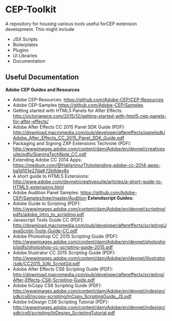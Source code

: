 # CEP-Toolkit
A repository for housing various tools useful forCEP extension development. This might include
- JSX Scripts
- Boilerplates
- Plugins
- UI Libraries
- Documentation

## Useful Documentation
**Adobe CEP Guides and Resources**
- Adobe CEP-Resources: https://github.com/Adobe-CEP/CEP-Resources 
- Adobe CEP-Samples https://github.com/Adobe-CEP/Samples
- Getting started with HTML5 Panels for After Effects: http://victorianece.com/2015/12/getting-started-with-html5-cep-panels-for-after-effects/
- Adobe After Effects CC 2015 Panel SDK Guide (PDF): http://download.macromedia.com/pub/developer/aftereffects/panelsdk/Adobe_After_Effects_CC_2015_Panel_SDK_Guide.pdf
- Packaging and Signing ZXP Extensions Technote (PDF): http://wwwimages.adobe.com/content/dam/Adobe/en/devnet/creativesuite/pdfs/SigningTechNote_CC.pdf
- Extending Adobe CC 2014 Apps: https://medium.com/@HallgrimurTh/extending-adobe-cc-2014-apps-ba1d101e27da#.f2b9dev8s
- A short guide to HTML5 Extensions: http://www.adobe.com/devnet/creativesuite/articles/a-short-guide-to-HTML5-extensions.html
- Adobe Audition Panel Samples: https://github.com/Adobe-CEP/Samples/tree/master/Audition 
**Extendscript Guides:**
- Adobe Guide to Scripting (PDF): http://wwwimages.adobe.com/content/dam/Adobe/en/devnet/scripting/pdfs/adobe_intro_to_scripting.pdf
- Javascript Tools Guide CC (PDF): http://download.macromedia.com/pub/developer/aftereffects/scripting/JavaScript-Tools-Guide-CC.pdf
- Adobe Photoshop CC 2015 Scripting Guide (PDF): http://wwwimages.adobe.com/content/dam/Adobe/en/devnet/photoshop/pdfs/photoshop-cc-scripting-guide-2015.pdf
- Adobe Illustrator CC 2015 Scripting Guide (PDF): http://wwwimages.adobe.com/content/dam/Adobe/en/devnet/illustrator/sdk/CC2015_3/AI_ScriptGd.pdf
- Adobe After Effects CS6 Scripting Guide (PDF):
http://download.macromedia.com/pub/developer/aftereffects/scripting/After-Effects-CS6-Scripting-Guide.pdf 
- Adobe InCopy CS6 Scripting Guide (PDF): http://wwwimages.adobe.com/content/dam/Adobe/en/devnet/indesign/sdk/cs6/incopy-scripting/InCopy_ScriptingGuide_JS.pdf
- Adobe InDesign CS6 Scripting Tutorial (PDF): http://wwwimages.adobe.com/content/dam/Adobe/en/devnet/indesign/sdk/cs6/scripting/InDesign_ScriptingTutorial.pdf
